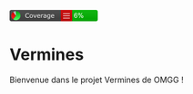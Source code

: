 ![Coverage Badge](Vermines/CodeCoverage/Report/badge_linecoverage.png)

# Vermines

Bienvenue dans le projet Vermines de OMGG !
